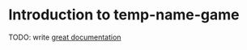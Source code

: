 # Introduction to temp-name-game

TODO: write [great documentation](http://jacobian.org/writing/what-to-write/)
